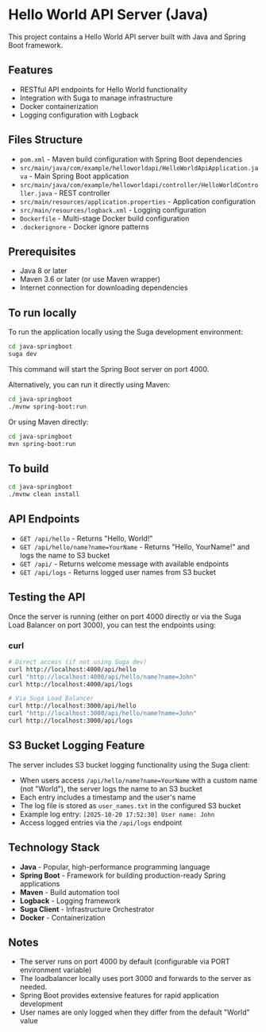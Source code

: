 # Hello World API Server (Java)

This project contains a Hello World API server built with Java and Spring Boot framework.

## Features

- RESTful API endpoints for Hello World functionality
- Integration with Suga to manage infrastructure
- Docker containerization
- Logging configuration with Logback

## Files Structure

- `pom.xml` - Maven build configuration with Spring Boot dependencies
- `src/main/java/com/example/helloworldapi/HelloWorldApiApplication.java` - Main Spring Boot application
- `src/main/java/com/example/helloworldapi/controller/HelloWorldController.java` - REST controller
- `src/main/resources/application.properties` - Application configuration
- `src/main/resources/logback.xml` - Logging configuration
- `Dockerfile` - Multi-stage Docker build configuration
- `.dockerignore` - Docker ignore patterns

## Prerequisites

- Java 8 or later
- Maven 3.6 or later (or use Maven wrapper)
- Internet connection for downloading dependencies

## To run locally

To run the application locally using the Suga development environment:

```bash
cd java-springboot
suga dev
```

This command will start the Spring Boot server on port 4000.

Alternatively, you can run it directly using Maven:

```bash
cd java-springboot
./mvnw spring-boot:run
```

Or using Maven directly:
```bash
cd java-springboot
mvn spring-boot:run
```

## To build

```bash
cd java-springboot
./mvnw clean install
```

## API Endpoints

- `GET /api/hello` - Returns "Hello, World!"
- `GET /api/hello/name?name=YourName` - Returns "Hello, YourName!" and logs the name to S3 bucket
- `GET /api/` - Returns welcome message with available endpoints
- `GET /api/logs` - Returns logged user names from S3 bucket

## Testing the API

Once the server is running (either on port 4000 directly or via the Suga Load Balancer on port 3000), you can test the endpoints using:

### curl

```bash
# Direct access (if not using Suga dev)
curl http://localhost:4000/api/hello
curl "http://localhost:4000/api/hello/name?name=John"
curl http://localhost:4000/api/logs

# Via Suga Load Balancer
curl http://localhost:3000/api/hello
curl "http://localhost:3000/api/hello/name?name=John"
curl http://localhost:3000/api/logs
```

## S3 Bucket Logging Feature

The server includes S3 bucket logging functionality using the Suga client:

- When users access `/api/hello/name?name=YourName` with a custom name (not "World"), the server logs the name to an S3 bucket
- Each entry includes a timestamp and the user's name
- The log file is stored as `user_names.txt` in the configured S3 bucket
- Example log entry: `[2025-10-20 17:52:30] User name: John`
- Access logged entries via the `/api/logs` endpoint

## Technology Stack

- **Java** - Popular, high-performance programming language
- **Spring Boot** - Framework for building production-ready Spring applications
- **Maven** - Build automation tool
- **Logback** - Logging framework
- **Suga Client** - Infrastructure Orchestrator
- **Docker** - Containerization

## Notes

- The server runs on port 4000 by default (configurable via PORT environment variable)
- The loadbalancer locally uses port 3000 and forwards to the server as needed.
- Spring Boot provides extensive features for rapid application development
- User names are only logged when they differ from the default "World" value